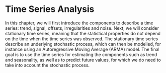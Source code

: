 # Time Series Analysis 

In this chapter, we will first introduce the components to describe a time series: trend, signal, offsets, irregularities and noise. Next, we will consider stationary time series, meaning that the statistical properties do not depend on the time when the time series was observed. The stationary time series describe an underlying stochastic process, which can then be modelled, for instance using an Autoregressive Moving Average (ARMA) model. The final goal is to use the time series for estimating the components such as trend and seasonality, as well as to predict future values, for which we do need to take into account the stochastic process.


